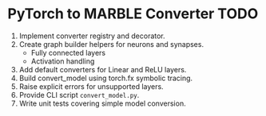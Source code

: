 # PyTorch to MARBLE Converter TODO

1. Implement converter registry and decorator.
2. Create graph builder helpers for neurons and synapses.
   - Fully connected layers
   - Activation handling
3. Add default converters for Linear and ReLU layers.
4. Build convert_model using torch.fx symbolic tracing.
5. Raise explicit errors for unsupported layers.
6. Provide CLI script `convert_model.py`.
7. Write unit tests covering simple model conversion.
